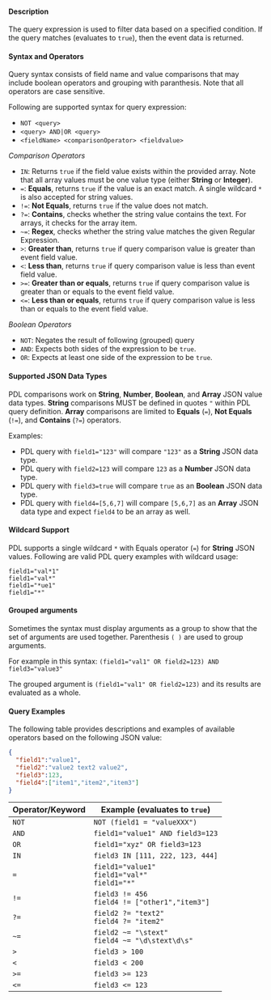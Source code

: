 #### Description
The query expression is used to filter data based on a specified condition. If the query matches (evaluates to `true`), then the event data is returned. 

#### Syntax and Operators
Query syntax consists of field name and value comparisons that may include boolean operators and grouping with paranthesis.  Note that all operators are case sensitive.

Following are supported syntax for query expression:

- `NOT <query>`
- `<query> AND|OR <query>`
- `<fieldName> <comparisonOperator> <fieldvalue>`

_Comparison Operators_

- `IN`: Returns `true` if the field value exists within the provided array. Note that all array values must be one value type (either **String** or **Integer**).
- `=`: **Equals**, returns `true` if the value is an exact match. A single wildcard `*` is also accepted for string values. 
- `!=`: **Not Equals**, returns `true` if the value does not match.
- `?=`: **Contains**, checks whether the string value contains the text.  For arrays, it checks for the array item.
- `~=`: **Regex**, checks whether the string value matches the given Regular Expression.
- `>`: **Greater than**, returns `true` if query comparison value is greater than event field value. 
- `<`: **Less than**, returns `true` if query comparison value is less than event field value.
- `>=`: **Greater than or equals**, returns `true` if query comparison value is greater than or equals to the event field value.
- `<=`: **Less than or equals**, returns `true` if query comparison value is less than or equals to the event field value.

_Boolean Operators_

- `NOT`: Negates the result of following (grouped) query
- `AND`: Expects both sides of the expression to be `true`. 
- `OR`: Expects at least one side of the expression to be `true`. 

#### Supported JSON Data Types
PDL comparisons work on **String**, **Number**, **Boolean**, and **Array** JSON value data types.  **String** comparisons MUST be defined in quotes `"` within PDL query definition.  **Array** comparisons are limited to **Equals** (`=`), **Not Equals** (`!=`), and **Contains** (`?=`) operators.

Examples:

- PDL query with `field1="123"` will compare `"123"` as a **String** JSON data type.
- PDL query with `field2=123` will compare `123` as a **Number** JSON data type.
- PDL query with `field3=true` will compare `true` as an **Boolean** JSON data type.
- PDL query with `field4=[5,6,7]` will compare `[5,6,7]` as an **Array** JSON data type and expect `field4` to be an array as well.

#### Wildcard Support
PDL supports a single wildcard `*` with Equals operator (`=`) for **String** JSON values.  Following are valid PDL query examples with wildcard usage:

```
field1="val*1"
field1="val*"
field1="*ue1"
field1="*"
```

#### Grouped arguments
Sometimes the syntax must display arguments as a group to show that the set of arguments are used together. Parenthesis `( )` are used to group arguments.

For example in this syntax:
`(field1="val1" OR field2=123) AND field3="value3"`

The grouped argument is `(field1="val1" OR field2=123)` and its results are evaluated as a whole.


#### Query Examples
The following table provides descriptions and examples of available operators based on the following JSON value:

```json
{
  "field1":"value1",
  "field2":"value2 text2 value2",
  "field3":123,
  "field4":["item1","item2","item3"]
}
```

| Operator/Keyword  | Example (evaluates to `true`) |
| ----------------- | ----------------------------- |
| `NOT`             | `NOT (field1 = "valueXXX")`   |
| `AND`             | `field1="value1" AND field3=123` |
| `OR`              | `field1="xyz" OR field3=123`  |
| `IN`              | `field3 IN [111, 222, 123, 444]` |
| `=`               | `field1="value1"`<br/>`field1="val*"`<br/>`field1="*"` |
| `!=`              | `field3 != 456`  <br/>`field4 != ["other1","item3"]` |
| `?=`              | `field2 ?= "text2"` <br/>`field4 ?= "item2"`           |
| `~=`              | `field2 ~= "\stext"` <br/>`field4 ~= "\d\stext\d\s"`           |
| `>`               | `field3 > 100` |
| `<`               | `field3 < 200` |
| `>=`              | `field3 >= 123` |
| `<=`              | `field3 <= 123 `|

